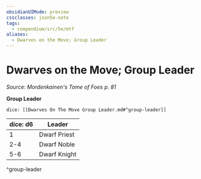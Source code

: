 ```yaml
---
obsidianUIMode: preview
cssclasses: json5e-note
tags:
  - compendium/src/5e/mtf
aliases:
  - Dwarves on the Move; Group Leader
---
```

# Dwarves on the Move; Group Leader
*Source: Mordenkainen's Tome of Foes p. 81* 

**Group Leader**

`dice: [[Dwarves On The Move Group Leader.md#^group-leader]]`

| dice: d6 | Leader |
|----------|--------|
| 1 | Dwarf Priest |
| 2-4 | Dwarf Noble |
| 5-6 | Dwarf Knight |
^group-leader
